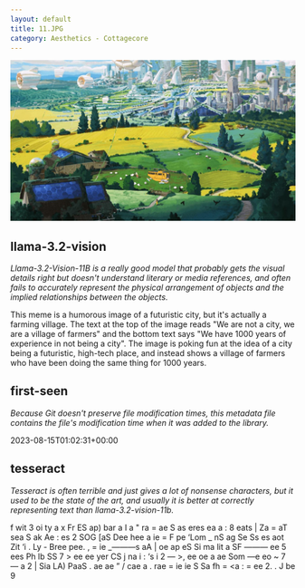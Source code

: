 ```yaml
---
layout: default
title: 11.JPG
category: Aesthetics - Cottagecore
---
```


<div markdown="0"><a href="11.JPG"><img class="photo" src="11.JPG" /></a>

<h2>llama-3.2-vision</h2>
<p><i>Llama-3.2-Vision-11B is a really good model that probably gets the visual details right but doesn't understand literary or media references, and often fails to accurately represent the physical arrangement of objects and the implied relationships between the objects.</i></p>
<p>This meme is a humorous image of a futuristic city, but it&#x27;s actually a farming village. The text at the top of the image reads &quot;We are not a city, we are a village of farmers&quot; and the bottom text says &quot;We have 1000 years of experience in not being a city&quot;. The image is poking fun at the idea of a city being a futuristic, high-tech place, and instead shows a village of farmers who have been doing the same thing for 1000 years.</p>

<h2>first-seen</h2>
<p><i>Because Git doesn't preserve file modification times, this metadata file contains the file's modification time when it was added to the library.</i></p>
<p>2023-08-15T01:02:31+00:00</p>

<h2>tesseract</h2>
<p><i>Tesseract is often terrible and just gives a lot of nonsense characters, but it used to be the state of the art, and usually it is better at correctly representing text than llama-3.2-vision-11b.</i></p>
<p>f wit 3 oi ty a x Fr ES ap) bar a I a &quot; ra = ae S as eres ea a : 8 eats | Za = aT sea S ak Ae : es 2 SOG [aS Dee hee a ie = F pe ‘Lom _ nS ag Se Ss es aot Zit ‘i . Ly - Bree pee. , = ie _———s aA | oe ap eS Si ma lit a SF ——— ee 5 ees Ph lb SS 7 &gt; ee ee yer CS j na i : ‘s i 2 — &gt;, ee oe a ae Som —e eo ~ 7 — a 2 | Sia LA) PaaS . ae ae ” / cae a . rae = ie ie S Sa fh = &lt;a : = ee 2. . J be 9</p>

</div>

